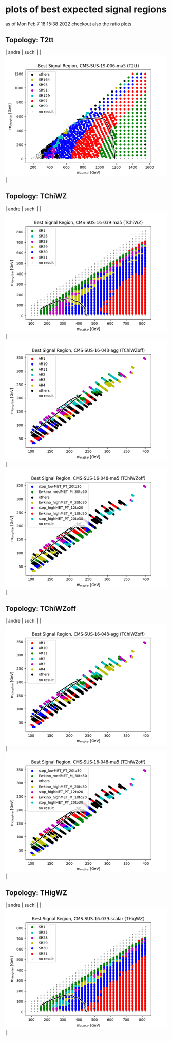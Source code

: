 # plots of best expected signal regions
as of Mon Feb  7 18:15:38 2022
checkout also the [ratio plots](README.md)

## Topology: T2tt

| andre | suchi |
| <img src="bestSR_CMS-SUS-19-006-ma5_T2tt.png" /> |

## Topology: TChiWZ

| andre | suchi |
| <img src="bestSR_CMS-SUS-16-039-ma5_TChiWZ.png" /> | <img src="bestSR_CMS-SUS-16-048-agg_TChiWZoff.png" /> | <img src="bestSR_CMS-SUS-16-048-ma5_TChiWZoff.png" /> |

## Topology: TChiWZoff

| andre | suchi |
| <img src="bestSR_CMS-SUS-16-048-agg_TChiWZoff.png" /> | <img src="bestSR_CMS-SUS-16-048-ma5_TChiWZoff.png" /> |

## Topology: THigWZ

| andre | suchi |
| <img src="bestSR_CMS-SUS-16-039-scalar_THigWZ.png" /> |
